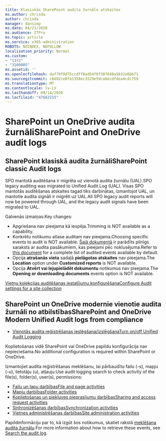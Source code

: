 ```yaml
---
title: Klasiskās SharePoint audita žurnālu atskaites
ms.author: chrisda
author: chrisda
manager: dansimp
ms.date: 04/21/2020
ms.audience: ITPro
ms.topic: article
ms.service: o365-administration
ROBOTS: NOINDEX, NOFOLLOW
localization_priority: Normal
ms.custom:
- "1372"
- "3100005"
ms.assetid: ''
ms.openlocfilehash: daf79f8d75ccdff8ad54f0f307648a5832a6bb71
ms.sourcegitcommit: c6692ce0fa1358ec3529e59ca0ecdfdea4cdc759
ms.translationtype: MT
ms.contentlocale: lv-LV
ms.lasthandoff: 09/14/2020
ms.locfileid: "47662215"
---
```

# <a name="sharepoint-and-onedrive-audit-logs"></a><span data-ttu-id="880de-102">SharePoint un OneDrive audita žurnāli</span><span class="sxs-lookup"><span data-stu-id="880de-102">SharePoint and OneDrive audit logs</span></span>

## <a name="sharepoint-classic-audit-logs"></a><span data-ttu-id="880de-103">SharePoint klasiskā audita žurnāli</span><span class="sxs-lookup"><span data-stu-id="880de-103">SharePoint classic Audit logs</span></span>

<span data-ttu-id="880de-104">SPO mantotā auditēšana ir migrēta uz vienotā audita žurnālu (UAL).</span><span class="sxs-lookup"><span data-stu-id="880de-104">SPO legacy auditing was migrated to Unified Audit Log (UAL).</span></span> <span data-ttu-id="880de-105">Visas SPO mantotās auditēšanas atskaites tagad tiks darbinātas, izmantojot UAL, un mantotie audita signāli ir migrēti uz UAL.</span><span class="sxs-lookup"><span data-stu-id="880de-105">All SPO legacy audit reports will now be powered through UAL, and the legacy audit signals have been migrated to UAL.</span></span>

<span data-ttu-id="880de-106">Galvenās izmaiņas:</span><span class="sxs-lookup"><span data-stu-id="880de-106">Key changes:</span></span>

* <span data-ttu-id="880de-107">Apgriešana nav pieejama kā iespēja.</span><span class="sxs-lookup"><span data-stu-id="880de-107">Trimming is NOT available as a capability.</span></span>
* <span data-ttu-id="880de-108">Konkrētu notikumu atlase auditam nav pieejama.</span><span class="sxs-lookup"><span data-stu-id="880de-108">Choosing specific events to audit is NOT available.</span></span> <span data-ttu-id="880de-109">[Šajā dokumentā](https://docs.microsoft.com/microsoft-365/compliance/search-the-audit-log-in-security-and-compliance) ir parādīts pilnīgs saraksts ar audita pasākumiem, kas pieejami pēc noklusējuma.</span><span class="sxs-lookup"><span data-stu-id="880de-109">Refer to [this document](https://docs.microsoft.com/microsoft-365/compliance/search-the-audit-log-in-security-and-compliance) for a complete list of audited events available by default.</span></span>
* <span data-ttu-id="880de-110">Opcija **atrašanās vieta** sadaļā **pielāgotas atskaites** nav pieejama.</span><span class="sxs-lookup"><span data-stu-id="880de-110">The **Location** option under **Customized reports** is NOT available.</span></span>
* <span data-ttu-id="880de-111">Opcija **Atvērt vai lejupielādēt dokumentu** notikumus nav pieejama.</span><span class="sxs-lookup"><span data-stu-id="880de-111">The **Opening or downloading documents** events option is NOT available.</span></span>

[<span data-ttu-id="880de-112">Vietņu kolekcijas auditēšanas iestatījumu konfigurēšana</span><span class="sxs-lookup"><span data-stu-id="880de-112">Configure Audit settings for a site collection</span></span>](https://support.office.com/article/Configure-audit-settings-for-a-site-collection-A9920C97-38C0-44F2-8BCB-4CF1E2AE22D2)

## <a name="sharepoint-and-onedrive-modern-unified-audit-logs-from-compliance"></a><span data-ttu-id="880de-113">SharePoint un OneDrive modernie vienotie audita žurnāli no atbilstības</span><span class="sxs-lookup"><span data-stu-id="880de-113">SharePoint and OneDrive Modern Unified Audit logs from compliance</span></span>

* [<span data-ttu-id="880de-114">Vienotās audita reģistrēšanas ieslēgšana/izslēgšana</span><span class="sxs-lookup"><span data-stu-id="880de-114">Turn on/off Unified Audit Logging</span></span>](https://docs.microsoft.com/microsoft-365/compliance/turn-audit-log-search-on-or-off) 

<span data-ttu-id="880de-115">Koplietošanas vidē SharePoint vai OneDrive papildu konfigurācija nav nepieciešama.</span><span class="sxs-lookup"><span data-stu-id="880de-115">No additional configuration is required within SharePoint or OneDrive.</span></span>

<span data-ttu-id="880de-116">Izmantojiet audita reģistrēšanas meklēšanu, lai pārbaudītu failu (-s), mapju (-u), lietotāju (u), atļauju:</span><span class="sxs-lookup"><span data-stu-id="880de-116">Use audit logging search to check activity of the file(s), folder(s), user(s), permissions:</span></span>

* [<span data-ttu-id="880de-117">Failu un lapu darbības</span><span class="sxs-lookup"><span data-stu-id="880de-117">File and page activities</span></span>](https://docs.microsoft.com/microsoft-365/compliance/search-the-audit-log-in-security-and-compliance)
* [<span data-ttu-id="880de-118">Mapju darbības</span><span class="sxs-lookup"><span data-stu-id="880de-118">Folder activities</span></span>](https://docs.microsoft.com/microsoft-365/compliance/search-the-audit-log-in-security-and-compliance#folder-activities)
* [<span data-ttu-id="880de-119">Koplietošanas un piekļuves pieprasījumu darbības</span><span class="sxs-lookup"><span data-stu-id="880de-119">Sharing and access request activities</span></span>](https://docs.microsoft.com/microsoft-365/compliance/search-the-audit-log-in-security-and-compliance#sharing-and-access-request-activities)
* [<span data-ttu-id="880de-120">Sinhronizēšanas darbības</span><span class="sxs-lookup"><span data-stu-id="880de-120">Synchronization activities</span></span>](https://docs.microsoft.com/microsoft-365/compliance/search-the-audit-log-in-security-and-compliance#synchronization-activities)
* [<span data-ttu-id="880de-121">Vietnes administrēšanas darbības</span><span class="sxs-lookup"><span data-stu-id="880de-121">Site administration activities</span></span>](https://docs.microsoft.com/microsoft-365/compliance/search-the-audit-log-in-security-and-compliance#site-administration-activities)

<span data-ttu-id="880de-122">Papildinformāciju par to, kā izgūt šos notikumus, skatiet rakstā [meklēšana audita žurnālu](https://docs.microsoft.com/microsoft-365/compliance/search-the-audit-log-in-security-and-compliance#search-the-audit-log).</span><span class="sxs-lookup"><span data-stu-id="880de-122">For more information about how to retrieve these events, see [Search the audit log](https://docs.microsoft.com/microsoft-365/compliance/search-the-audit-log-in-security-and-compliance#search-the-audit-log).</span></span>
